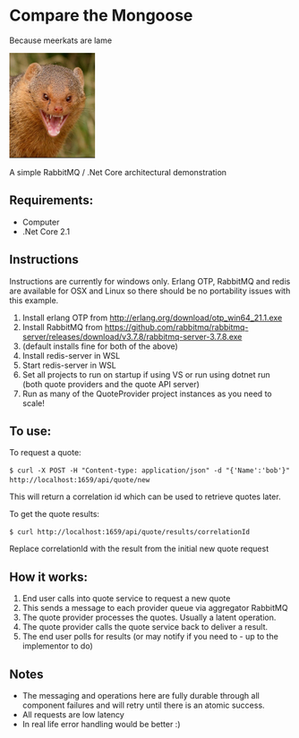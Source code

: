 # Compare the Mongoose 

Because meerkats are lame

![meerkats are lame](images/ctm.png)

A simple RabbitMQ / .Net Core architectural demonstration

## Requirements:

* Computer
* .Net Core 2.1

## Instructions

Instructions are currently for windows only. Erlang OTP, RabbitMQ and redis are
available for OSX and Linux so there should be no portability issues with this 
example.

1. Install erlang OTP from http://erlang.org/download/otp_win64_21.1.exe
2. Install RabbitMQ from https://github.com/rabbitmq/rabbitmq-server/releases/download/v3.7.8/rabbitmq-server-3.7.8.exe
3. (default installs fine for both of the above)
4. Install redis-server in WSL
5. Start redis-server in WSL 
6. Set all projects to run on startup if using VS or run using dotnet run (both quote providers and the quote API server)
7. Run as many of the QuoteProvider project instances as you need to scale!

## To use:

To request a quote:

`$ curl -X POST -H "Content-type: application/json" -d "{'Name':'bob'}" http://localhost:1659/api/quote/new`

This will return a correlation id which can be used to retrieve quotes later.

To get the quote results:

`$ curl http://localhost:1659/api/quote/results/correlationId`

Replace correlationId with the result from the initial new quote request

## How it works:

1. End user calls into quote service to request a new quote
2. This sends a message to each provider queue via aggregator RabbitMQ
3. The quote provider processes the quotes. Usually a latent operation.
4. The quote provider calls the quote service back to deliver a result.
5. The end user polls for results (or may notify if you need to - up to the implementor to do)

## Notes

* The messaging and operations here are fully durable through all component failures
  and will retry until there is an atomic success.
* All requests are low latency
* In real life error handling would be better :)